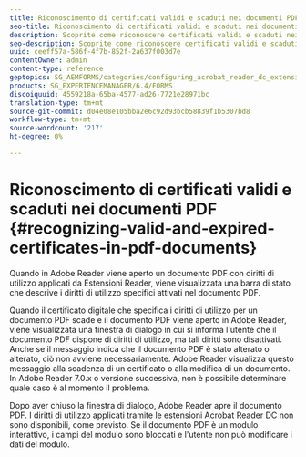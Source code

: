 ```yaml
---
title: Riconoscimento di certificati validi e scaduti nei documenti PDF
seo-title: Riconoscimento di certificati validi e scaduti nei documenti PDF
description: Scoprite come riconoscere certificati validi e scaduti nei documenti PDF.
seo-description: Scoprite come riconoscere certificati validi e scaduti nei documenti PDF.
uuid: ceeff57a-586f-4f7b-852f-2a637f003d7e
contentOwner: admin
content-type: reference
geptopics: SG_AEMFORMS/categories/configuring_acrobat_reader_dc_extensions
products: SG_EXPERIENCEMANAGER/6.4/FORMS
discoiquuid: 4559218a-65ba-4577-ad26-7721e28971bc
translation-type: tm+mt
source-git-commit: d04e08e105bba2e6c92d93bcb58839f1b5307bd8
workflow-type: tm+mt
source-wordcount: '217'
ht-degree: 0%

---
```



# Riconoscimento di certificati validi e scaduti nei documenti PDF {#recognizing-valid-and-expired-certificates-in-pdf-documents}

Quando in  Adobe Reader viene aperto un documento PDF con diritti di utilizzo applicati da Estensioni Reader, viene visualizzata una barra di stato che descrive i diritti di utilizzo specifici attivati nel documento PDF.

Quando il certificato digitale che specifica i diritti di utilizzo per un documento PDF scade e il documento PDF viene aperto in  Adobe Reader, viene visualizzata una finestra di dialogo in cui si informa l&#39;utente che il documento PDF dispone di diritti di utilizzo, ma tali diritti sono disattivati. Anche se il messaggio indica che il documento PDF è stato alterato o alterato, ciò non avviene necessariamente.  Adobe Reader visualizza questo messaggio alla scadenza di un certificato o alla modifica di un documento. In  Adobe Reader 7.0.x o versione successiva, non è possibile determinare quale caso è al momento il problema.

Dopo aver chiuso la finestra di dialogo,  Adobe Reader apre il documento PDF. I diritti di utilizzo applicati tramite le estensioni Acrobat Reader DC non sono disponibili, come previsto. Se il documento PDF è un modulo interattivo, i campi del modulo sono bloccati e l&#39;utente non può modificare i dati del modulo.
